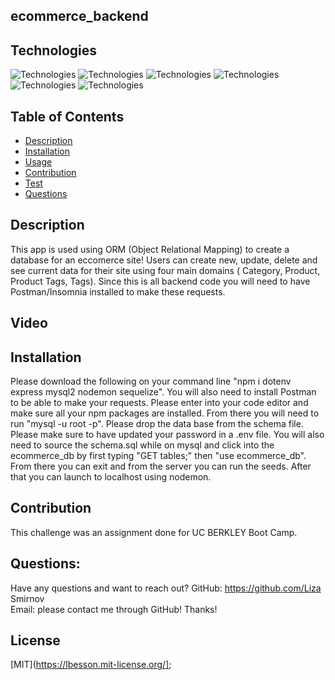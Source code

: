 ## ecommerce_backend

## Technologies
![Technologies](https://img.shields.io/badge/-Git-F05032?logo=Git&logoColor=white)
![Technologies](https://img.shields.io/badge/-JavaScript-007396?logo=JavaScript&logoColor=white)
![Technologies](https://img.shields.io/badge/Express.js-000000?style=for-the-badge&logo=express&logoColor=white)
![Technologies](https://img.shields.io/badge/-npm-CB3837?logo=npm&logoColor=white)
![Technologies](https://img.shields.io/badge/-MySQL-4479A1?logo=MySQL&logoColor=white)
![Technologies](https://img.shields.io/badge/Sequelize-52B0E7?style=for-the-badge&logo=Sequelize&logoColor=white)


## Table of Contents
* [Description](#description)
* [Installation](#installation)
* [Usage](#usage)
* [Contribution](#contribution)
* [Test](#test)
* [Questions](#questions)

## Description
This app is used using ORM (Object Relational Mapping) to create a database for an eccomerce site! 
Users can create new, update, delete and see current data for their site using four main domains ( Category, Product, Product Tags, Tags). 
Since this is all backend code you will need to have Postman/Insomnia installed to make these requests.

## Video


## Installation
Please download the following on your command line "npm i dotenv express mysql2 nodemon sequelize". You will also need to install Postman to be able to make your requests.
Please enter into your code editor and make sure all your npm packages are installed. 
From there you will need to run "mysql -u root -p". Please drop the data base from the schema file. Please make sure to have updated your password in a .env file.
You will also need to source the schema.sql while on mysql and click into the ecommerce_db by first typing "GET tables;" then "use ecommerce_db". From there you can exit and
from the server you can run the seeds. After that you can launch to localhost using nodemon. 

## Contribution
This challenge was an assignment done for UC BERKLEY Boot Camp. 

## Questions:
Have any questions and want to reach out?
GitHub: https://github.com/Liza Smirnov  
Email: please contact me through GitHub! Thanks!

## License
[MIT](https://lbesson.mit-license.org/];
